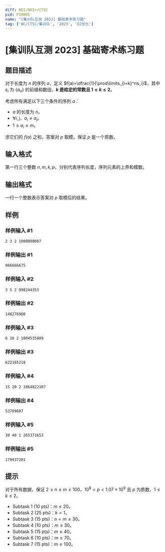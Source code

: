 ```yaml
---
diff: NOI/NOI+/CTSC
pid: P10005
name: "[集训队互测 2023] 基础寄术练习题"
tag: ['WC/CTSC/集训队', '2023', 'O2优化']
---
```

# [集训队互测 2023] 基础寄术练习题
## 题目描述

对于长度为 $n$ 的序列 $a$，定义 $f(a)=\dfrac{1}{\prod\limits_{i=k}^ns_i}$，其中 $s_i$ 为 $\{a_n\}$ 的前缀和数组，**$k$ 是给定的常数且 $1\le k\le 2$**。

考虑所有满足以下三个条件的序列 $a$：

- $a$ 的长度为 $n$。
- $\forall i,j$，$a_i\ne a_j$。
- $1\le a_i\le m$。

求它们的 $f(a)$ 之和，答案对 $p$ 取模。保证 $p$ 是一个质数。
## 输入格式

第一行三个整数 $n,m,k,p$，分别代表序列长度，序列元素的上界和模数。
## 输出格式

一行一个整数表示答案对 $p$ 取模后的结果。
## 样例

### 样例输入 #1
```
2 3 2 1000000007
```
### 样例输出 #1
```
966666675
```
### 样例输入 #2
```
3 5 2 998244353
```
### 样例输出 #2
```
148276980
```
### 样例输入 #3
```
6 10 2 1004535809
```
### 样例输出 #3
```
622165218
```
### 样例输入 #4
```
15 20 2 1064822107
```
### 样例输出 #4
```
53789887
```
### 样例输入 #5
```
30 40 1 265371653
```
### 样例输出 #5
```
179937201
```
## 提示

对于所有数据，保证 $2\le n\le m\le 100$，$10^8<p<1.07\times 10^9$ 且 $p$ 为质数，$1\le k\le 2$。

- Subtask 1 (10 pts)：$m\le 20$。
- Subtask 2 (25 pts)：$k=1$。
- Subtask 3 (15 pts)：$n=m\le 30$。
- Subtask 4 (10 pts)：$m\le 30$。
- Subtask 5 (15 pts)：$m\le 40$。
- Subtask 6 (10 pts)：$m\le 70$。
- Subtask 7 (15 pts)：$m\le 100$。
